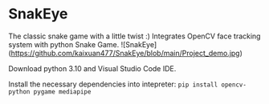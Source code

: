 # SnakEye
The classic snake game with a little twist :) Integrates OpenCV face tracking system with python Snake Game.
![SnakEye] (https://github.com/kaixuan477/SnakEye/blob/main/Project_demo.jpg)


Download python 3.10 and Visual Studio Code IDE.

Install the necessary dependencies into intepreter:
``` pip install opencv-python pygame mediapipe ```

